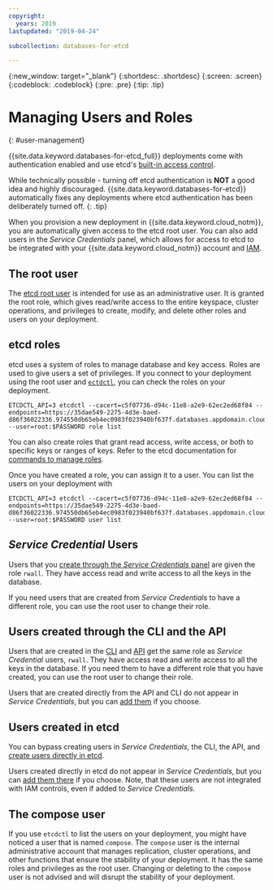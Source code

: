 ```yaml
---
copyright:
  years: 2019
lastupdated: "2019-04-24"

subcollection: databases-for-etcd

---
```


{:new_window: target="_blank"}
{:shortdesc: .shortdesc}
{:screen: .screen}
{:codeblock: .codeblock}
{:pre: .pre}
{:tip: .tip}


# Managing Users and Roles
{: #user-management}

{{site.data.keyword.databases-for-etcd_full}} deployments come with authentication enabled and use etcd's [built-in access control](https://github.com/etcd-io/etcd/blob/master/Documentation/op-guide/authentication.md). 

While technically possible - turning off etcd authentication is **NOT** a good idea and highly discouraged. {{site.data.keyword.databases-for-etcd}} automatically fixes any deployments where etcd authentication has been deliberately turned off.
{: .tip}

When you provision a new deployment in {{site.data.keyword.cloud_notm}}, you are automatically given access to the etcd root user. You can also add users in the _Service Credentials_ panel, which allows for access to etcd to be integrated with your {{site.data.keyword.cloud_notm}} account and [IAM](/docs/services/databases-for-etcd?topic=cloud-databases-iam).

## The root user

The [etcd root user](https://github.com/etcd-io/etcd/blob/master/Documentation/op-guide/authentication.md#special-users-and-roles) is intended for use as an administrative user. It is granted the root role, which gives read/write access to the entire keyspace, cluster operations, and privileges to create, modify, and delete other roles and users on your deployment.

## etcd roles

etcd uses a system of roles to manage database and key access. Roles are used to give users a set of privileges. If you connect to your deployment using the root user and [`ectdctl`](/docs/services/databases-for-etcd?topic=databases-for-etcd-connecting-etcdctl), you can check the roles on your deployment.
```
ETCDCTL_API=3 etcdctl --cacert=c5f07736-d94c-11e8-a2e9-62ec2ed68f84 --endpoints=https://35dae549-2275-4d3e-baed-d86f36022336.974550db65eb4ec0983f023940bf637f.databases.appdomain.cloud:32460 --user=root:$PASSWORD role list
```

You can also create roles that grant read access, write access, or both to specific keys or ranges of keys. Refer to the etcd documentation for [commands to manage roles](https://github.com/etcd-io/etcd/blob/master/Documentation/op-guide/authentication.md#working-with-roles).

Once you have created a role, you can assign it to a user. You can list the users on your deployment with
```
ETCDCTL_API=3 etcdctl --cacert=c5f07736-d94c-11e8-a2e9-62ec2ed68f84 --endpoints=https://35dae549-2275-4d3e-baed-d86f36022336.974550db65eb4ec0983f023940bf637f.databases.appdomain.cloud:32460 --user=root:$PASSWORD user list
```

## _Service Credential_ Users

Users that you [create through the _Service Credentials_ panel](/docs/services/databases-for-etcd?topic=databases-for-etcd-connection-strings#generating-connection-strings-from-service-credentials) are given the role `rwall`. They have access read and write access to all the keys in the database.

If you need users that are created from _Service Credentials_ to have a different role, you can use the root user to change their role.

## Users created through the CLI and the API

Users that are created in the [CLI](/docs/services/databases-for-etcd?topic=databases-for-etcd-connection-strings#getting-credentials-and-connection-strings-from-the-command-line) and [API](/docs/services/databases-for-etcd?topic=databases-for-etcd-connection-strings#getting-credentials-and-connection-strings-with-the-api) get the same role as _Service Credential_ users, `rwall`. They have access read and write access to all the keys in the database. If you need them to have a different role that you have created, you can use the root user to change their role.

Users that are created directly from the API and CLI do not appear in _Service Credentials_, but you can [add them](/docs/services/databases-for-etcd?topic=databases-for-etcd-connection-strings#generating-service-credentials-for-existing-users) if you choose.

## Users created in etcd

You can bypass creating users in _Service Credentials_, the CLI, the API, and [create users directly in etcd](https://github.com/etcd-io/etcd/blob/master/Documentation/op-guide/authentication.md#working-with-users). 

Users created directly in etcd do not appear in _Service Credentials_, but you can [add them there](/docs/services/databases-for-etcd?topic=databases-for-etcd-connection-strings#generating-service-credentials-for-existing-users) if you choose. Note, that these users are not integrated with IAM controls, even if added to _Service Credentials_.

## The compose user

If you use `etcdctl` to list the users on your deployment, you might have noticed a user that is named `compose`. The `compose` user is the internal administrative account that manages replication, cluster operations, and other functions that ensure the stability of your deployment. It has the same roles and privileges as the root user. Changing or deleting to the `compose` user is not advised and will disrupt the stability of your deployment.